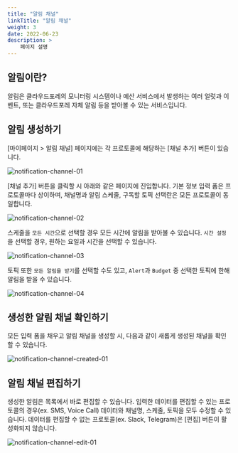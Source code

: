```yaml
---
title: "알림 채널"
linkTitle: "알림 채널"
weight: 3
date: 2022-06-23
description: >
    페이지 설명
---
```


## 알림이란?
알림은 클라우드포레의 모니터링 시스템이나 예산 서비스에서 발생하는 여러 얼럿과 이벤트, 또는 클라우드포레 자체 알림 등을 받아볼 수 있는 서비스입니다.

## 알림 생성하기
[마이페이지 > 알림 채널] 페이지에는 각 프로토콜에 해당하는 [채널 추가] 버튼이 있습니다.

![notification-channel-01](/ko/docs/guides/my-page/notification-channel-img/notification-channel-01.png)

[채널 추가] 버튼을 클릭할 시 아래와 같은 페이지에 진입합니다. 기본 정보 입력 폼은 프로토콜마다 상이하며, 채널명과 알림 스케줄, 구독할 토픽 선택란은 모든 프로토콜이 동일합니다.

![notification-channel-02](/ko/docs/guides/my-page/notification-channel-img/notification-channel-02.png)

스케줄을 `모든 시간`으로 선택할 경우 모든 시간에 알림을 받아볼 수 있습니다. `시간 설정`을 선택할 경우, 원하는 요일과 시간을 선택할 수 있습니다.

![notification-channel-03](/ko/docs/guides/my-page/notification-channel-img/notification-channel-03.png)

토픽 또한 `모든 알림을 받기`를 선택할 수도 있고, `Alert`과 `Budget` 중 선택한 토픽에 한해 알림을 받을 수 있습니다.

![notification-channel-04](/ko/docs/guides/my-page/notification-channel-img/notification-channel-04.png)

## 생성한 알림 채널 확인하기
모든 입력 폼을 채우고 알림 채널을 생성할 시, 다음과 같이 새롭게 생성된 채널을 확인할 수 있습니다.

![notification-channel-created-01](/ko/docs/guides/my-page/notification-channel-img/notification-channel-created-01.png)

## 알림 채널 편집하기
생성한 알림은 목록에서 바로 편집할 수 있습니다.
입력한 데이터를 편집할 수 있는 프로토콜의 경우(ex. SMS, Voice Call) 데이터와 채널명, 스케줄, 토픽을 모두 수정할 수 있습니다.
데이터를 편집할 수 없는 프로토콜(ex. Slack, Telegram)은 [편집] 버튼이 활성화되지 않습니다.

![notification-channel-edit-01](/ko/docs/guides/my-page/notification-channel-img/notification-channel-edit-01.png)

